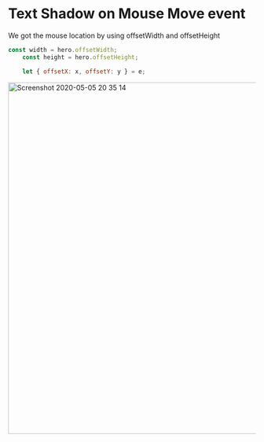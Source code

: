 <h1>Text Shadow on Mouse Move event</h1>

We got the mouse location by using offsetWidth and offsetHeight

```javascript
const width = hero.offsetWidth;
    const height = hero.offsetHeight;

    let { offsetX: x, offsetY: y } = e;
 ```
 
 <img width="715" alt="Screenshot 2020-05-05 20 35 14" src="https://user-images.githubusercontent.com/3833560/81128826-4a7a5000-8f10-11ea-91c4-88349808da1c.png">

 
 
